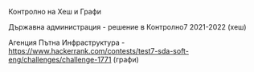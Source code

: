Контролно на Хеш и Графи

Държавна администрация - решение в Контролно7 2021-2022 (хеш)

Агенция Пътна Инфраструктура - https://www.hackerrank.com/contests/test7-sda-soft-eng/challenges/challenge-1771 (графи)

